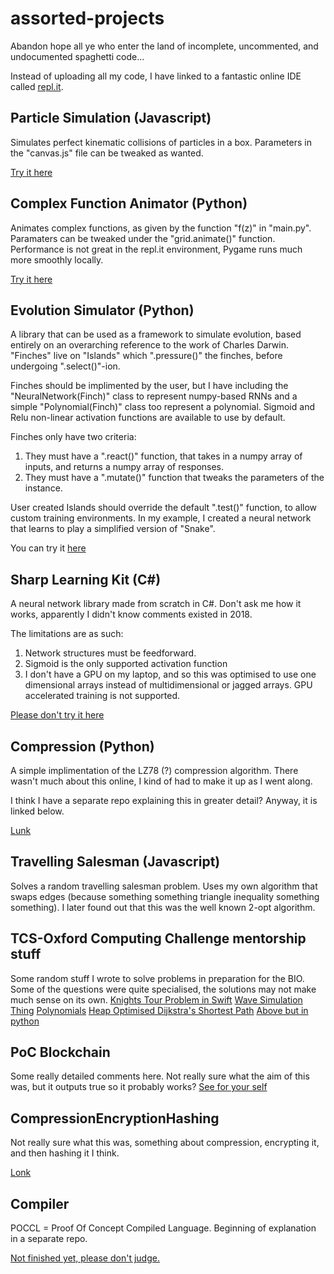 # assorted-projects
Abandon hope all ye who enter the land of incomplete, uncommented, and undocumented spaghetti code...

Instead of uploading all my code, I have linked to a fantastic online IDE called [repl.it](https://repl.it/).

## Particle Simulation (Javascript)
Simulates perfect kinematic collisions of particles in a box. Parameters in the "canvas.js" file can be tweaked as wanted.

[Try it here](https://repl.it/@mileswatson/ParticleSimulation)

## Complex Function Animator (Python)
Animates complex functions, as given by the function "f(z)" in "main.py". Paramaters can be tweaked under the "grid.animate()"  function. Performance is not great in the repl.it environment, Pygame runs much more smoothly locally.

[Try it here](https://repl.it/@mileswatson/complex-functions)

## Evolution Simulator (Python)
A library that can be used as a framework to simulate evolution, based entirely on an overarching reference to the work of Charles Darwin. "Finches" live on "Islands" which ".pressure()" the finches, before undergoing ".select()"-ion. 

Finches should be implimented by the user, but I have including the "NeuralNetwork(Finch)" class to represent numpy-based RNNs and a simple "Polynomial(Finch)" class too represent a polynomial. Sigmoid and Relu non-linear activation functions are available to use by default.

Finches only have two criteria:
1. They must have a ".react()" function, that takes in a numpy array of inputs, and returns a numpy array of responses.
2. They must have a ".mutate()" function that tweaks the parameters of the instance.

User created Islands should override the default ".test()" function, to allow custom training environments. In my example, I created a neural network that learns to play a simplified version of "Snake".

You can try it [here](https://repl.it/@mileswatson/py-galapagos)

## Sharp Learning Kit (C#)
A neural network library made from scratch in C#. Don't ask me how it works, apparently I didn't know comments existed in 2018.

The limitations are as such:
1. Network structures must be feedforward.
2. Sigmoid is the only supported activation function
3. I don't have a GPU on my laptop, and so this was optimised to use one dimensional arrays instead of multidimensional or jagged arrays. GPU accelerated training is not supported.

[Please don't try it here](https://repl.it/@mileswatson/neural-network-library)

## Compression (Python)
A simple implimentation of the LZ78 (?) compression algorithm. There wasn't much about this online, I kind of had to make it up as I went along.

I think I have a separate repo explaining this in greater detail? Anyway, it is linked below.

[Lunk](https://repl.it/@mileswatson/lempel-ziv-compression)

## Travelling Salesman (Javascript)
Solves a random travelling salesman problem. Uses my own algorithm that swaps edges (because something something triangle inequality something something). I later found out that this was the well known 2-opt algorithm.

## TCS-Oxford Computing Challenge mentorship stuff
Some random stuff I wrote to solve problems in preparation for the BIO. Some of the questions were quite specialised, the solutions may not make much sense on its own.
[Knights Tour Problem in Swift](https://repl.it/@teamproject/swift-knights-tour)
[Wave Simulation Thing](https://repl.it/@teamproject/go-wave-simulation)
[Polynomials](https://repl.it/@teamproject/go-polynomials)
[Heap Optimised Dijkstra's Shortest Path](https://repl.it/@teamproject/go-shortest-paths)
[Above but in python](https://repl.it/@teamproject/py-shortest-paths)

## PoC Blockchain
Some really detailed comments here. Not really sure what the aim of this was, but it outputs true so it probably works?
[See for your self](https://repl.it/@teamproject/go-blockchain)


## CompressionEncryptionHashing
Not really sure what this was, something about compression, encrypting it, and then hashing it I think.

[Lonk](https://repl.it/@mileswatson/CompressionEncryptionHashing)

## Compiler
POCCL = Proof Of Concept Compiled Language. Beginning of explanation in a separate repo.


[Not finished yet, please don't judge.](https://repl.it/@mileswatson/POCCL)


